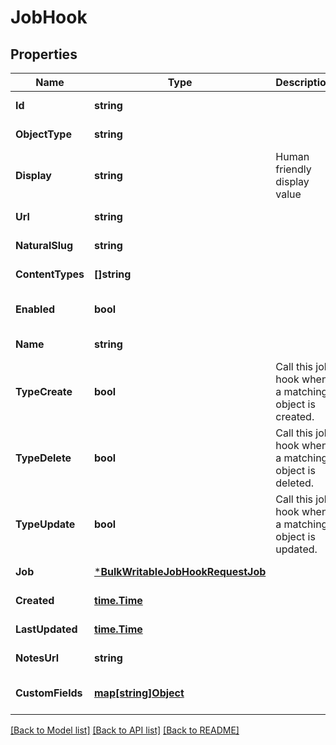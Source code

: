 # JobHook

## Properties
Name | Type | Description | Notes
------------ | ------------- | ------------- | -------------
**Id** | **string** |  | [default to null]
**ObjectType** | **string** |  | [default to null]
**Display** | **string** | Human friendly display value | [default to null]
**Url** | **string** |  | [default to null]
**NaturalSlug** | **string** |  | [default to null]
**ContentTypes** | **[]string** |  | [default to null]
**Enabled** | **bool** |  | [optional] [default to null]
**Name** | **string** |  | [default to null]
**TypeCreate** | **bool** | Call this job hook when a matching object is created. | [optional] [default to null]
**TypeDelete** | **bool** | Call this job hook when a matching object is deleted. | [optional] [default to null]
**TypeUpdate** | **bool** | Call this job hook when a matching object is updated. | [optional] [default to null]
**Job** | [***BulkWritableJobHookRequestJob**](BulkWritableJobHookRequest_job.md) |  | [default to null]
**Created** | [**time.Time**](time.Time.md) |  | [default to null]
**LastUpdated** | [**time.Time**](time.Time.md) |  | [default to null]
**NotesUrl** | **string** |  | [default to null]
**CustomFields** | [**map[string]Object**](.md) |  | [optional] [default to null]

[[Back to Model list]](../README.md#documentation-for-models) [[Back to API list]](../README.md#documentation-for-api-endpoints) [[Back to README]](../README.md)

